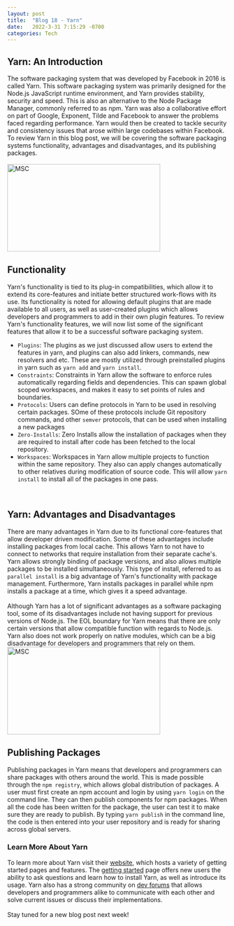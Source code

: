```yaml
---
layout: post
title:  "Blog 18 - Yarn"
date:   2022-3-31 7:15:29 -0700
categories: Tech
---
```

## Yarn: An Introduction 
The software packaging system that was developed by Facebook in 2016 is called Yarn. This software packaging system was primarily designed for the Node.js JavaScript runtime environment, and Yarn provides stability, security and speed. This is also an alternative to the Node Package Manager, commonly referred to as npm. Yarn was also a collaborative effort on part of Google, Exponent, Tilde and Facebook to answer the problems faced regarding performance. Yarn would then be created to tackle security and consistency issues that arose within large codebases within Facebook. To review Yarn in this blog post, we will be covering the software packaging systems functionality, advantages and disadvantages, and its publishing packages.
<br/><br/>
<img src="https://classic.yarnpkg.com/assets/og_image.png" alt="MSC" width="350" height="200">
<br/>

## Functionality 
Yarn's functionality is tied to its plug-in compatibilities, which allow it to extend its core-features and initiate better structured work-flows with its use. Its functionality is noted for allowing default plugins that are made available to all users, as well as user-created plugins which allows developers and programmers to add in their own plugin features. To review Yarn's functionality features, we will now list some of the significant features that allow it to be a successful software packaging system.

- `Plugins`: The plugins as we just discussed allow users to extend the features in yarn, and plugins can also add linkers, commands, new resolvers and etc. These are mostly utilized through preinstalled plugins in yarn such as `yarn add` and `yarn install`.
- `Constraints`: Constraints in Yarn allow the software to enforce rules automatically regarding fields and dependencies. This can spawn global scoped workspaces, and makes it easy to set points of rules and boundaries. 
- `Protocols`: Users can define protocols in Yarn to be used in resolving certain packages. SOme of these protocols include Git repository commands, and other `semver` protocols, that can be used when installing a new packages
- `Zero-Installs`: Zero Installs allow the installation of packages when they are required to install after code has been fetched to the local repository.
- `Workspaces`: Workspaces in Yarn allow multiple projects to function within the same repository. They also can apply changes automatically to other relatives during modification of source code. This will allow `yarn install` to install all of the packages in one pass.
<br/>

## Yarn: Advantages and Disadvantages
There are many advantages in Yarn due to its functional core-features that allow developer driven modification. Some of these advantages include installing packages from local cache. This allows Yarn to not have to connect to networks that require installation from their separate cache's. Yarn allows strongly binding of package versions, and also allows multiple packages to be installed simultaneously. This type of install, referred to as `parallel install` is a big advantage of Yarn's functionality with package management. Furthermore, Yarn installs packages in parallel while npm installs a package at a time, which gives it a speed advantage. 
<br/><br/>
Although Yarn has a lot of significant advantages as a software packaging tool, some of its disadvantages include not having support for previous versions of Node.js. The EOL boundary for Yarn means that there are only certain versions that allow compatible function with regards to Node.js. Yarn also does not work properly on native modules, which can be a big disadvantage for developers and programmers that rely on them.
<img src="https://phoenixnap.com/kb/wp-content/uploads/2021/11/yarn-vs-npm-03-feature-overview.png" alt="MSC" width="350" height="200">
<br/>

## Publishing Packages
Publishing packages in Yarn means that developers and programmers can share packages with others around the world. This is made possible through the `npm registry`, which allows global distribution of packages. A user must first create an npm account and login by using `yarn login` on the command line. They can then publish components for npm packages. When all the code has been written for the package, the user can test it to make sure they are ready to publish. By typing `yarn publish` in the command line, the code is then entered into your user repository and is ready for sharing across global servers.

### Learn More About Yarn
To learn more about Yarn visit their [website][web-io], which hosts a variety of getting started pages and features. The [getting started][started-io] page offers new users the ability to ask questions and learn how to install Yarn, as well as introduce its usage. Yarn also has a strong community on [dev forums][community-io] that allows developers and programmers alike to communicate with each other and solve current issues or discuss their implementations. 
<br/><br/>
Stay tuned for a new blog post next week!

[web-io]: https://yarnpkg.com/
[started-io]: https://yarnpkg.com/getting-started
[community-io]: https://dev.to/t/yarn
